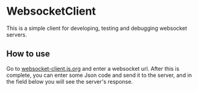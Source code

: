 # WebsocketClient
This is a simple client for developing, testing and debugging websocket servers.

## How to use
Go to [websocket-client.js.org](https://websocket-client.js.org/) and enter a websocket url.
After this is complete, you can enter some Json code and send it to the server, and in the field below you will see the server's response.
